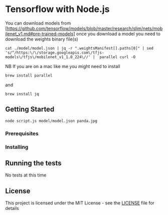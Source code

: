 # Tensorflow with Node.js

You can download models from [https://github.com/tensorflow/models/blob/master/research/slim/nets/mobilenet_v1.md#pre-trained-models]
once you download a model you need to download the weights binary file(s)
```
cat ./model/model.json | jq -r ".weightsManifest[].paths[0]" | sed 's/^/https:\/\/storage.googleapis.com\/tfjs-models\/tfjs\/mobilenet_v1_1.0_224\//' |  parallel curl -O
```

NB If you are on a mac like me you might need to install 

```
brew install parallel
```

and 

```
brew install jq
```

## Getting Started
```
node script.js model/model.json panda.jpg
```

### Prerequisites



### Installing


## Running the tests
No tests at this time

## License

This project is licensed under the MIT License - see the [LICENSE](LICENSE) file for details
